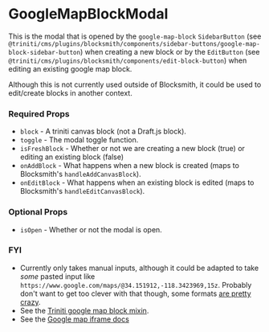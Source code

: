 # GoogleMapBlockModal

This is the modal that is opened by the `google-map-block` `SidebarButton` (see `@triniti/cms/plugins/blocksmith/components/sidebar-buttons/google-map-block-sidebar-button`) when creating a new block or by the `EditButton` (see `@triniti/cms/plugins/blocksmith/components/edit-block-button`) when editing an existing google map block.

Although this is not currently used outside of Blocksmith, it could be used to edit/create blocks in another context.

### Required Props
+ `block`        - A triniti canvas block (not a Draft.js block).
+ `toggle`       - The modal toggle function.
+ `isFreshBlock` - Whether or not we are creating a new block (true) or editing an existing block (false)
+ `onAddBlock`   - What happens when a new block is created (maps to Blocksmith's `handleAddCanvasBlock`).
+ `onEditBlock`  - What happens when an existing block is edited (maps to Blocksmith's `handleEditCanvasBlock`).

### Optional Props
+ `isOpen`       - Whether or not the modal is open.

### FYI
+ Currently only takes manual inputs, although it could be adapted to take _some_ pasted input like `https://www.google.com/maps/@34.151912,-118.3423969,15z`. Probably don't want to get too clever with that though, some formats [are pretty crazy](https://stackoverflow.com/questions/18413193/how-do-i-decode-encode-the-url-parameters-for-the-new-google-maps).
+ See the [Triniti google map block mixin](https://github.com/triniti/schemas/tree/master/schemas/triniti/canvas/mixin/google-map-block).
+ See the [Google map iframe docs](https://developers.google.com/maps/documentation/embed/guide)
